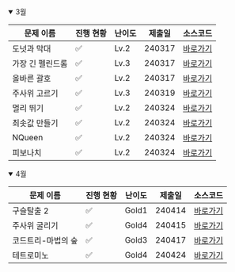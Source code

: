 <details open>
<summary>3월</summary>

| 문제 이름        | 진행 현황          | 난이도 | 제출일 | 소스코드                                      |
| ---------------- | ------------------ | ------ | ------ | --------------------------------------------- |
| 도넛과 막대      | :white_check_mark: | Lv.2   | 240317 | [바로가기](2024_03/Sol_도넛과막대그래프.java) |
| 가장 긴 펠린드롬 | :white_check_mark: | Lv.3   | 240317 | [바로가기](2024_03/Sol_가장긴펠린드롬.java)   |
| 올바른 괄호      | :white_check_mark: | Lv.2   | 240317 | [바로가기](2024_03/Sol_올바른문자열.java)     |
| 주사위 고르기    | :white_check_mark: | Lv.3   | 240319 | [바로가기](2024_03/Sol_주사위고르기.java)     |
| 멀리 뛰기        | :white_check_mark: | Lv.2   | 240324 | [바로가기](2024_03/Sol_멀리뛰기.java)         |
| 최솟값 만들기    | :white_check_mark: | Lv.2   | 240324 | [바로가기](2024_03/Sol_최소값만들기.java)     |
| NQueen           | :white_check_mark: | Lv.2   | 240324 | [바로가기](2024_03/피보나치수.c)              |
| 피보나치         | :white_check_mark: | Lv.2   | 240324 | [바로가기](2024_03/Nqueen.cpp)                |

</details>

<details open>

<summary>4월</summary>

| 문제 이름          | 진행 현황          | 난이도 | 제출일 | 소스코드                                        |
| ------------------ | ------------------ | ------ | ------ | ----------------------------------------------- |
| 구슬탈출 2         | :white_check_mark: | Gold1  | 240414 | [바로가기](2024_04/Sol_13460_구슬탈출2.java)    |
| 주사위 굴리기      | :white_check_mark: | Gold4  | 240415 | [바로가기](2024_04/Sol_14499_주사위굴리기.java) |
| 코드트리-마법의 숲 | :white_check_mark: | Gold3  | 240417 | [바로가기](2024_04/CT_마법의_숲.java)           |
| 테트로미노         | :white_check_mark: | Gold4  | 240424 | [바로가기](2024_04/Sol_14500_테트로미노.java)   |

</details>

<!-- :white_large_square: :white_check_mark: -->
